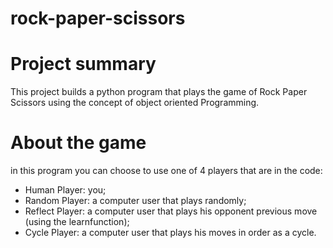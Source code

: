 # rock-paper-scissors

# Project summary
This project builds a python program that plays the game of Rock Paper Scissors using the concept of object oriented Programming.

# About the game
in this program you can choose to use one of 4 players that are in the code:
<ul>
<li>Human Player: you;
<li>Random Player: a computer user that plays randomly;
<li>Reflect Player: a computer user that plays his opponent previous move (using the learnfunction);
<li>Cycle Player: a computer user that plays his moves in order as a cycle.
</li>

